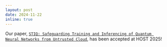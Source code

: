 ```yaml
---
layout: post
date: 2024-11-22
inline: true
---
```


Our paper, [`STIQ: Safeguarding Training and Inferencing of Quantum Neural Networks from Untrusted Cloud`](https://arxiv.org/abs/2405.18746), has been accepted at HOST 2025!